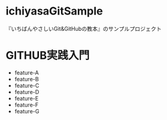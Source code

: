 # ichiyasaGitSample
『いちばんやさしいGit&GitHubの教本』のサンプルプロジェクト

# GITHUB実践入門
- feature-A
- feature-B
- feature-C
- feature-D
- feature-E
- feature-F
- feature-G
